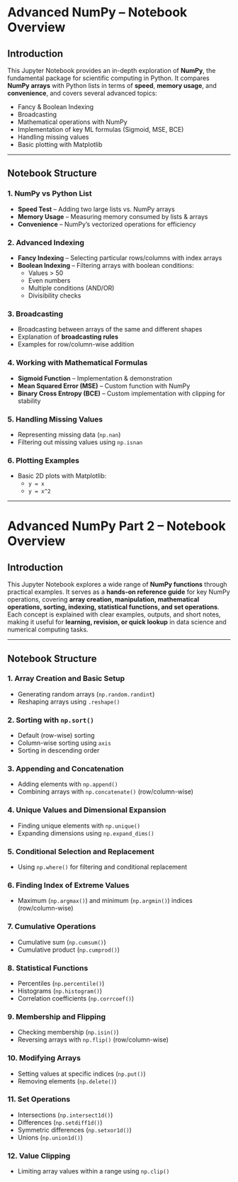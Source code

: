 # Advanced NumPy – Notebook Overview

## Introduction
This Jupyter Notebook provides an in-depth exploration of **NumPy**, the fundamental package for scientific computing in Python.
It compares **NumPy arrays** with Python lists in terms of **speed**, **memory usage**, and **convenience**, and covers several advanced topics:
- Fancy & Boolean Indexing
- Broadcasting
- Mathematical operations with NumPy
- Implementation of key ML formulas (Sigmoid, MSE, BCE)
- Handling missing values
- Basic plotting with Matplotlib

---

## Notebook Structure

### 1. **NumPy vs Python List**
- **Speed Test** – Adding two large lists vs. NumPy arrays
- **Memory Usage** – Measuring memory consumed by lists & arrays
- **Convenience** – NumPy’s vectorized operations for efficiency

### 2. **Advanced Indexing**
- **Fancy Indexing** – Selecting particular rows/columns with index arrays
- **Boolean Indexing** – Filtering arrays with boolean conditions:
  - Values > 50
  - Even numbers
  - Multiple conditions (AND/OR)
  - Divisibility checks

### 3. **Broadcasting**
- Broadcasting between arrays of the same and different shapes
- Explanation of **broadcasting rules**
- Examples for row/column-wise addition

### 4. **Working with Mathematical Formulas**
- **Sigmoid Function** – Implementation & demonstration
- **Mean Squared Error (MSE)** – Custom function with NumPy
- **Binary Cross Entropy (BCE)** – Custom implementation with clipping for stability

### 5. **Handling Missing Values**
- Representing missing data (`np.nan`)
- Filtering out missing values using `np.isnan`

### 6. **Plotting Examples**
- Basic 2D plots with Matplotlib:
  - `y = x`
  - `y = x^2`

---

# Advanced NumPy Part 2 – Notebook Overview

## Introduction
This Jupyter Notebook explores a wide range of **NumPy functions** through practical examples.
It serves as a **hands-on reference guide** for key NumPy operations, covering **array creation, manipulation, mathematical operations, sorting, indexing, statistical functions, and set operations**.
Each concept is explained with clear examples, outputs, and short notes, making it useful for **learning, revision, or quick lookup** in data science and numerical computing tasks.

---

## Notebook Structure

### 1. **Array Creation and Basic Setup**
- Generating random arrays (`np.random.randint`)
- Reshaping arrays using `.reshape()`

### 2. **Sorting with `np.sort()`**
- Default (row-wise) sorting
- Column-wise sorting using `axis`
- Sorting in descending order

### 3. **Appending and Concatenation**
- Adding elements with `np.append()`
- Combining arrays with `np.concatenate()` (row/column-wise)

### 4. **Unique Values and Dimensional Expansion**
- Finding unique elements with `np.unique()`
- Expanding dimensions using `np.expand_dims()`

### 5. **Conditional Selection and Replacement**
- Using `np.where()` for filtering and conditional replacement

### 6. **Finding Index of Extreme Values**
- Maximum (`np.argmax()`) and minimum (`np.argmin()`) indices (row/column-wise)

### 7. **Cumulative Operations**
- Cumulative sum (`np.cumsum()`)
- Cumulative product (`np.cumprod()`)

### 8. **Statistical Functions**
- Percentiles (`np.percentile()`)
- Histograms (`np.histogram()`)
- Correlation coefficients (`np.corrcoef()`)

### 9. **Membership and Flipping**
- Checking membership (`np.isin()`)
- Reversing arrays with `np.flip()` (row/column-wise)

### 10. **Modifying Arrays**
- Setting values at specific indices (`np.put()`)
- Removing elements (`np.delete()`)

### 11. **Set Operations**
- Intersections (`np.intersect1d()`)
- Differences (`np.setdiff1d()`)
- Symmetric differences (`np.setxor1d()`)
- Unions (`np.union1d()`)

### 12. **Value Clipping**
- Limiting array values within a range using `np.clip()`



